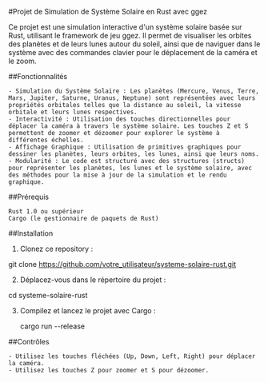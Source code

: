 #Projet de Simulation de Système Solaire en Rust avec ggez

Ce projet est une simulation interactive d'un système solaire basée sur Rust, utilisant le framework de jeu ggez. Il permet de visualiser les orbites des planètes et de leurs lunes autour du soleil, ainsi que de naviguer dans le système avec des commandes clavier pour le déplacement de la caméra et le zoom.

##Fonctionnalités

    - Simulation du Système Solaire : Les planètes (Mercure, Venus, Terre, Mars, Jupiter, Saturne, Uranus, Neptune) sont représentées avec leurs propriétés orbitales telles que la distance au soleil, la vitesse orbitale et leurs lunes respectives.
    - Interactivité : Utilisation des touches directionnelles pour déplacer la caméra à travers le système solaire. Les touches Z et S permettent de zoomer et dézoomer pour explorer le système à différentes échelles.
    - Affichage Graphique : Utilisation de primitives graphiques pour dessiner les planètes, leurs orbites, les lunes, ainsi que leurs noms.
    - Modularité : Le code est structuré avec des structures (structs) pour représenter les planètes, les lunes et le système solaire, avec des méthodes pour la mise à jour de la simulation et le rendu graphique.

##Prérequis

    Rust 1.0 ou supérieur
    Cargo (le gestionnaire de paquets de Rust)

##Installation

 1) Clonez ce repository :

git clone https://github.com/votre_utilisateur/systeme-solaire-rust.git

 2) Déplacez-vous dans le répertoire du projet :

cd systeme-solaire-rust

 3) Compilez et lancez le projet avec Cargo :



    cargo run --release

##Contrôles

    - Utilisez les touches fléchées (Up, Down, Left, Right) pour déplacer la caméra.
    - Utilisez les touches Z pour zoomer et S pour dézoomer.